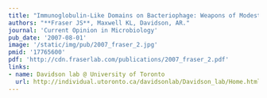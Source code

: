 ```yaml
---
title: "Immunoglobulin-Like Domains on Bacteriophage: Weapons of Modest Damage?"
authors: "**Fraser JS**, Maxwell KL, Davidson, AR."
journal: 'Current Opinion in Microbiology'
pub_date: '2007-08-01'
image: '/static/img/pub/2007_fraser_2.jpg'
pmid: '17765600'
pdf: 'http://cdn.fraserlab.com/publications/2007_fraser_2.pdf'
links:
- name: Davidson lab @ University of Toronto
  url: http://individual.utoronto.ca/davidsonlab/Davidson_lab/Home.html
---
```

